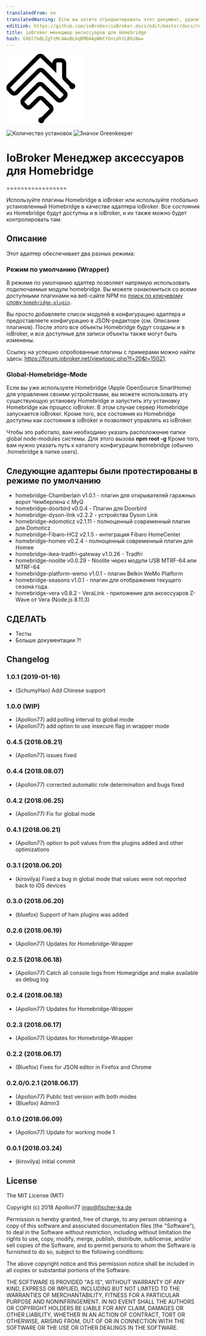 ```yaml
---
translatedFrom: en
translatedWarning: Если вы хотите отредактировать этот документ, удалите поле «translationFrom», в противном случае этот документ будет снова автоматически переведен
editLink: https://github.com/ioBroker/ioBroker.docs/edit/master/docs/ru/adapterref/iobroker.ham/README.md
title: ioBroker менеджер аксессуаров для Homebridge
hash: GXblfm8LZgTzMcAAaBLkqRMDAApWKCYG+LGhtLBXsNw=
---
```

![логотип](../../../en/adapterref/iobroker.ham/admin/ham.png)

![Количество установок](http://iobroker.live/badges/ham-stable.svg)
![Значок Greenkeeper](https://badges.greenkeeper.io/ioBroker/ioBroker.ham.svg)

# IoBroker Менеджер аксессуаров для Homebridge
=================

Используйте плагины Homebridge в ioBroker или используйте глобально установленный Homebridge в качестве адаптера ioBroker.
Все состояния из Homebridge будут доступны и в ioBroker, и их также можно будет контролировать там.

## Описание
Этот адаптер обеспечивает два разных режима:

### Режим по умолчанию (Wrapper)
В режиме по умолчанию адаптер позволяет напрямую использовать подключаемые модули homebridge.
Вы можете ознакомиться со всеми доступными плагинами на веб-сайте NPM по [поиск по ключевому слову `homebridge-plugin`](https://www.npmjs.com/search?q=homebridge-plugin).

Вы просто добавляете список модулей в конфигурацию адаптера и предоставляете конфигурацию в JSON-редакторе (см. Описание плагинов).
После этого все объекты Homebridge будут созданы и в ioBroker, и все доступные для записи объекты также могут быть изменены.

Ссылку на успешно опробованные плагины с примерами можно найти здесь: https://forum.iobroker.net/viewtopic.php?f=20&t=15021.

### Global-Homebridge-Mode
Если вы уже используете Homebridge (Apple OpenSource SmartHome) для управления своими устройствами, вы можете использовать эту существующую установку Homebridge и запустить эту установку Homebridge как процесс ioBroker. В этом случае сервер Homebridge запускается ioBroker.
Кроме того, все состояния из Homebridge доступны как состояния в ioBroker и позволяют управлять из ioBroker.

Чтобы это работало, вам необходимо указать расположение папки global node-modules системы. Для этого вызова **npm root -g** Кроме того, вам нужно указать путь к каталогу конфигурации homebridge (обычно .homebridge в папке users).

## Следующие адаптеры были протестированы в режиме по умолчанию
* homebridge-Chamberlain v1.0.1 - плагин для открывателей гаражных ворот Чемберлена с MyQ
* homebridge-doorbird v0.0.4 - Плагин для Doorbird
* homebridge-dyson-link v2.2.2 - устройства Dyson Link
* homebridge-edomoticz v2.1.11 - полноценный современный плагин для Domoticz
* homebridge-Fibaro-HC2 v2.1.5 - интеграция Fibaro HomeCenter
* homebridge-homee v0.2.4 - полноценный современный плагин для Homee
* homebridge-ikea-tradfri-gateway v1.0.26 - Tradfri
* homebridge-noolite v0.0.29 - Noolite через модули USB MTRF-64 или МТRF-64
* homebridge-platform-wemo v1.0.1 - плагин Belkin WeMo Platform
* homebridge-seasons v1.0.1 - плагин для отображения текущего сезона года.
* homebridge-vera v0.8.2 - VeraLink - приложение для аксессуаров Z-Wave от Vera (Node.js 8.11.3)

## СДЕЛАТЬ
* Тесты
* Больше документации ?!

## Changelog

### 1.0.1 (2019-01-16)
* (SchumyHao) Add Chinese support

### 1.0.0 (WIP)
* (Apollon77) add polling interval to global mode
* (Apollon77) add option to use insecure flag in wrapper mode

### 0.4.5 (2018.08.21)
* (Apollon77) issues fixed

### 0.4.4 (2018.08.07)
* (Apollon77) corrected automatic role determination and bugs fixed

### 0.4.2 (2018.06.25)
* (Apollon77) Fix for global mode

### 0.4.1 (2018.06.21)
* (Apollon77) option to poll values from the plugins added and other optimizations

### 0.3.1 (2018.06.20)
* (kirovilya) Fixed a bug in global mode that values were not reported back to iOS devices

### 0.3.0 (2018.06.20)
* (bluefox) Support of ham plugins was added

### 0.2.6 (2018.06.19)
* (Apollon77) Updates for Homebridge-Wrapper

### 0.2.5 (2018.06.18)
* (Apollon77) Catch all console logs from Homegridge and make available as debug log

### 0.2.4 (2018.06.18)
* (Apollon77) Updates for Homebridge-Wrapper

### 0.2.3 (2018.06.17)
* (Apollon77) Updates for Homebridge-Wrapper

### 0.2.2 (2018.06.17)
* (Bluefox) Fixes for JSON editor in Firefox and Chrome

### 0.2.0/0.2.1 (2018.06.17)
* (Apollon77) Public test version with both modes
* (Bluefox) Admin3

### 0.1.0 (2018.06.09)
* (Apollon77) Update for working mode 1

### 0.0.1 (2018.03.24)
* (kirovilya) initial commit

## License
The MIT License (MIT)

Copyright (c) 2018 Apollon77 <ingo@fischer-ka.de>

Permission is hereby granted, free of charge, to any person obtaining a copy
of this software and associated documentation files (the "Software"), to deal
in the Software without restriction, including without limitation the rights
to use, copy, modify, merge, publish, distribute, sublicense, and/or sell
copies of the Software, and to permit persons to whom the Software is
furnished to do so, subject to the following conditions:

The above copyright notice and this permission notice shall be included in
all copies or substantial portions of the Software.

THE SOFTWARE IS PROVIDED "AS IS", WITHOUT WARRANTY OF ANY KIND, EXPRESS OR
IMPLIED, INCLUDING BUT NOT LIMITED TO THE WARRANTIES OF MERCHANTABILITY,
FITNESS FOR A PARTICULAR PURPOSE AND NONINFRINGEMENT. IN NO EVENT SHALL THE
AUTHORS OR COPYRIGHT HOLDERS BE LIABLE FOR ANY CLAIM, DAMAGES OR OTHER
LIABILITY, WHETHER IN AN ACTION OF CONTRACT, TORT OR OTHERWISE, ARISING FROM,
OUT OF OR IN CONNECTION WITH THE SOFTWARE OR THE USE OR OTHER DEALINGS IN
THE SOFTWARE.